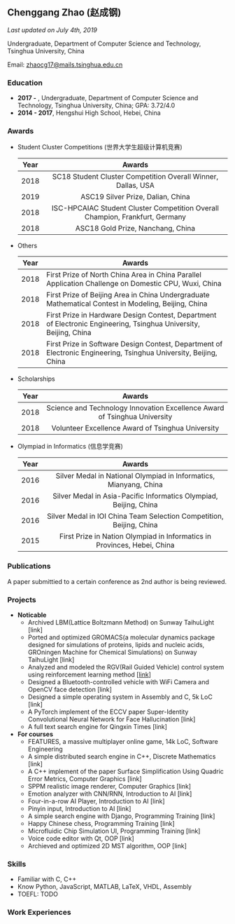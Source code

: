 ## Chenggang Zhao (赵成钢)

*Last updated on July 4th, 2019*

Undergraduate, Department of Computer Science and Technology, Tsinghua University, China

Email: zhaocg17@mails.tsinghua.edu.cn

### Education

- **2017 -** , Undergraduate, Department of Computer Science and Technology, Tsinghua University, China; GPA: 3.72/4.0
- **2014 - 2017**, Hengshui High School, Hebei, China

### Awards

- Student Cluster Competitions (世界大学生超级计算机竞赛)

  | Year |                            Awards                            |
  | :--: | :----------------------------------------------------------: |
  | 2018 | SC18 Student Cluster Competition Overall Winner, Dallas, USA |
  | 2019 |              ASC19 Silver Prize, Dalian, China               |
  | 2018 | ISC-HPCAIAC Student Cluster Competition Overall Champion, Frankfurt, Germany |
  | 2018 |              ASC18 Gold Prize, Nanchang, China               |

- Others

  | Year | Awards                                                       |
  | ---- | ------------------------------------------------------------ |
  | 2018 | First Prize of North China Area in China Parallel Application Challenge on Domestic CPU, Wuxi, China |
  | 2018 | First Prize of Beijing Area in China Undergraduate Mathematical Contest in Modeling, Beijing, China |
  | 2018 | First Prize in Hardware Design Contest, Department of Electronic Engineering, Tsinghua University, Beijing, China |
  | 2018 | First Prize in Software Design Contest, Department of Electronic Engineering, Tsinghua University, Beijing, China |

- Scholarships

  | Year |                            Awards                            |
  | :--: | :----------------------------------------------------------: |
  | 2018 | Science and Technology Innovation Excellence Award of Tsinghua University |
  | 2018 |      Volunteer Excellence Award of Tsinghua University       |

- Olympiad in Informatics (信息学竞赛)

  | Year |                            Awards                            |
  | :--: | :----------------------------------------------------------: |
  | 2016 | Silver Medal in National Olympiad in Informatics, Mianyang, China |
  | 2016 | Silver Medal in Asia-Pacific Informatics Olympiad, Beijing, China |
  | 2016 | Silver Medal in IOI China Team Selection Competition, Beijing, China |
  | 2015 | First Prize in Nation Olympiad in Informatics in Provinces, Hebei, China |

### Publications

A paper submittied to a certain conference as 2nd author is being reviewed.

### Projects

- **Noticable**
  - Archived LBM(Lattice Boltzmann Method) on Sunway TaihuLight [link]
  - Ported and optimized GROMACS(a molecular dynamics package designed for simulations of proteins, lipids and nucleic acids, GROningen Machine for Chemical Simulations) on Sunway TaihuLight [link]
  - Analyzed and modeled the RGV(Rail Guided Vehicle) control system using reinforcement learning method [[link](https://github.com/LyricZhao/RGVControl-DQN-PrioritizedReplay)]
  - Designed a Bluetooth-controlled vehicle with WiFi Camera and OpenCV face detection [link]
  - Designed a simple operating system in Assembly and C, 5k LoC [link]
  - A PyTorch implement of the ECCV paper Super-Identity Convolutional Neural Network for Face Hallucination [link]
  - A full text search engine for Qingxin Times [link]
- **For courses**
  - FEATURES, a massive multiplayer online game, 14k LoC, Software Engineering
  - A simple distributed search engine in C++, Discrete Mathematics [link]
  - A C++ implement of the paper Surface Simplification Using Quadric Error Metrics, Computer Graphics [link]
  - SPPM realistic image renderer, Computer Graphics [link]
  - Emotion analyzer with CNN/RNN, Introduction to AI [link]
  - Four-in-a-row AI Player, Introduction to AI [link]
  - Pinyin input, Introduction to AI [link]
  - A simple search engine with Django, Programming Training [link]
  - Happy Chinese chess, Programming Training [link]
  - Microfluidic Chip Simulation UI, Programming Training [link]
  - Voice code editor with Qt, OOP [link]
  - Archieved and optimized 2D MST algorithm, OOP [link]

### Skills

- Familiar with C, C++
- Know Python, JavaScript, MATLAB, LaTeX, VHDL, Assembly
- TOEFL: TODO

### Work Experiences